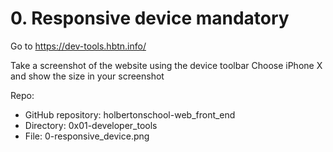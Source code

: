 # 0. Responsive device mandatory

Go to https://dev-tools.hbtn.info/

Take a screenshot of the website using the device toolbar Choose iPhone X and show the size in your screenshot

Repo:

- GitHub repository: holbertonschool-web_front_end
- Directory: 0x01-developer_tools
- File: 0-responsive_device.png
